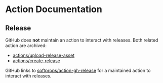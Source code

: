 # Action Documentation

## Release

GitHub does **not** maintain an action to interact with releases. Both related
action are archived:
+ [actions/upload-release-asset](https://github.com/actions/upload-release-asset)
+ [actions/create-release](https://github.com/actions/create-release)

GitHub links to
[softprops/action-gh-release](https://github.com/softprops/action-gh-release)
for a maintained action to interact with releases.
